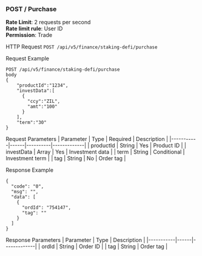 ### POST / Purchase
**Rate Limit**: 2 requests per second  
**Rate limit rule**: User ID  
**Permission**: Trade  

HTTP Request
`POST /api/v5/finance/staking-defi/purchase`

Request Example
```
POST /api/v5/finance/staking-defi/purchase
body 
{
    "productId":"1234",
    "investData":[
      {
        "ccy":"ZIL",
        "amt":"100"
      }
    ],
    "term":"30"
}
```

Request Parameters
| Parameter | Type | Required | Description |
|-----------|------|----------|-------------|
| productId | String | Yes | Product ID |
| investData | Array | Yes | Investment data |
| term | String | Conditional | Investment term |
| tag | String | No | Order tag |

Response Example
```
{
  "code": "0",
  "msg": "",
  "data": [
    {
      "ordId": "754147",
      "tag": ""
    }
  ]
}
```

Response Parameters
| Parameter | Type | Description |
|-----------|------|-------------|
| ordId | String | Order ID |
| tag | String | Order tag |

